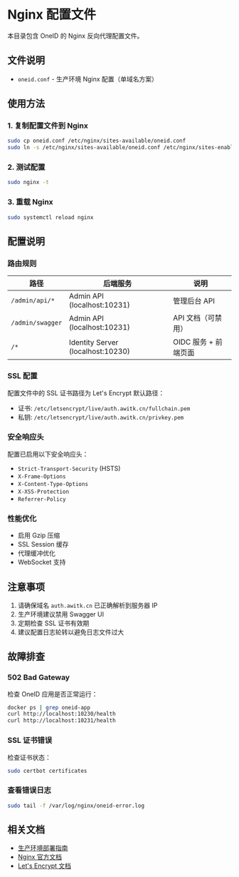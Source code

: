 # Nginx 配置文件

本目录包含 OneID 的 Nginx 反向代理配置文件。

## 文件说明

- `oneid.conf` - 生产环境 Nginx 配置（单域名方案）

## 使用方法

### 1. 复制配置文件到 Nginx

```bash
sudo cp oneid.conf /etc/nginx/sites-available/oneid.conf
sudo ln -s /etc/nginx/sites-available/oneid.conf /etc/nginx/sites-enabled/
```

### 2. 测试配置

```bash
sudo nginx -t
```

### 3. 重载 Nginx

```bash
sudo systemctl reload nginx
```

## 配置说明

### 路由规则

| 路径 | 后端服务 | 说明 |
|------|---------|------|
| `/admin/api/*` | Admin API (localhost:10231) | 管理后台 API |
| `/admin/swagger` | Admin API (localhost:10231) | API 文档（可禁用） |
| `/*` | Identity Server (localhost:10230) | OIDC 服务 + 前端页面 |

### SSL 配置

配置文件中的 SSL 证书路径为 Let's Encrypt 默认路径：
- 证书: `/etc/letsencrypt/live/auth.awitk.cn/fullchain.pem`
- 私钥: `/etc/letsencrypt/live/auth.awitk.cn/privkey.pem`

### 安全响应头

配置已启用以下安全响应头：
- `Strict-Transport-Security` (HSTS)
- `X-Frame-Options`
- `X-Content-Type-Options`
- `X-XSS-Protection`
- `Referrer-Policy`

### 性能优化

- 启用 Gzip 压缩
- SSL Session 缓存
- 代理缓冲优化
- WebSocket 支持

## 注意事项

1. 请确保域名 `auth.awitk.cn` 已正确解析到服务器 IP
2. 生产环境建议禁用 Swagger UI
3. 定期检查 SSL 证书有效期
4. 建议配置日志轮转以避免日志文件过大

## 故障排查

### 502 Bad Gateway

检查 OneID 应用是否正常运行：
```bash
docker ps | grep oneid-app
curl http://localhost:10230/health
curl http://localhost:10231/health
```

### SSL 证书错误

检查证书状态：
```bash
sudo certbot certificates
```

### 查看错误日志

```bash
sudo tail -f /var/log/nginx/oneid-error.log
```

## 相关文档

- [生产环境部署指南](../PRODUCTION_DEPLOYMENT.md)
- [Nginx 官方文档](https://nginx.org/en/docs/)
- [Let's Encrypt 文档](https://letsencrypt.org/docs/)
